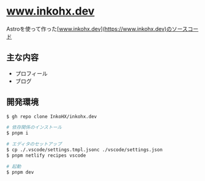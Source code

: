 # www.inkohx.dev

Astroを使って作った[www.inkohx.dev](https://www.inkohx.dev)のソースコード

## 主な内容

- プロフィール
- ブログ

## 開発環境

```sh
$ gh repo clone InkoHX/inkohx.dev

# 依存関係のインストール
$ pnpm i

# エディタのセットアップ
$ cp ./.vscode/settings.tmpl.jsonc ./vscode/settings.json
$ pnpm netlify recipes vscode

# 起動
$ pnpm dev
```
